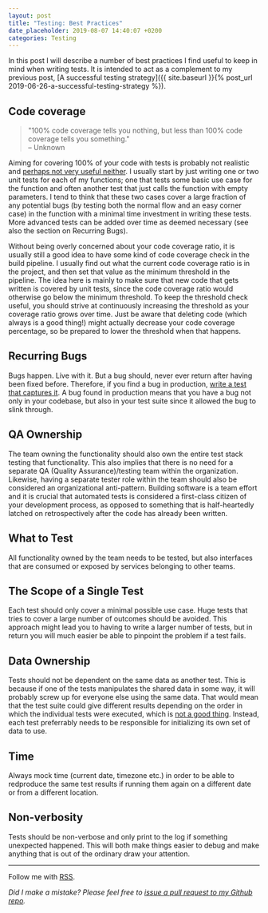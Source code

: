 ```yaml
---
layout: post
title: "Testing: Best Practices"
date_placeholder: 2019-08-07 14:40:07 +0200
categories: Testing
---
```



In this post I will describe a number of best practices I find useful to keep in mind when writing tests. It is intended to act as a complement to my previous post, [A successful testing strategy]({{ site.baseurl }}{% post_url 2019-06-26-a-successful-testing-strategy %}).

## Code coverage
> "100% code coverage tells you nothing, but less than 100% code coverage tells you something."  
    – Unknown

Aiming for covering 100% of your code with tests is probably not realistic and [perhaps not very useful neither](https://jeroenmols.com/blog/2017/11/28/coveragproblem/). I usually start by just writing one or two unit tests for each of my functions; one that tests some basic use case for the function and often another test that just calls the function with empty parameters. I tend to think that these two cases cover a large fraction of any potential bugs (by testing both the normal flow and an easy corner case) in the function with a minimal time investment in writing these tests. More advanced tests can be added over time as deemed necessary (see also the section on Recurring Bugs).

Without being overly concerned about your code coverage ratio, it is usually still a good idea to have some kind of code coverage check in the build pipeline. I usually find out what the current code coverage ratio is in the project, and then set that value as the minimum threshold in the pipeline. The idea here is mainly to make sure that new code that gets written is covered by unit tests, since the code coverage ratio would otherwise go below the minimum threshold. To keep the threshold check useful, you should strive at continuously increasing the threshold as your coverage ratio grows over time. Just be aware that deleting code (which always is a good thing!) might actually decrease your code coverage percentage, so be prepared to lower the threshold when that happens.

## Recurring Bugs
Bugs happen. Live with it. But a bug should, never ever return after having been fixed before. Therefore, if you find a bug in production, [write a test that captures it](http://www.extremeprogramming.org/rules/bugs.html). A bug found in production means that you have a bug not only in your codebase, but also in your test suite since it allowed the bug to slink through.

## QA Ownership
The team owning the functionality should also own the entire test stack testing that functionality. This also implies that there is no need for a separate QA (Quality Assurance)/testing team within the organization. Likewise, having a separate tester role within the team should also be considered an organizational anti-pattern. Building software is a team effort and it is crucial that automated tests is considered a first-class citizen of your development process, as opposed to something that is half-heartedly latched on retrospectively after the code has already been written.

## What to Test
All functionality owned by the team needs to be tested, but also interfaces that are consumed or exposed by services belonging to other teams.

## The Scope of a Single Test
Each test should only cover a minimal possible use case. Huge tests that tries to cover a large number of outcomes should be avoided. This approach might lead you to having to write a larger number of tests, but in return you will much easier be able to pinpoint the problem if a test fails.

## Data Ownership
Tests should not be dependent on the same data as another test. This is because if one of the tests manipulates the shared data in some way, it will probably screw up for everyone else using the same data. That would mean that the test suite could give different results depending on the order in which the individual tests were executed, which is [not a good thing](https://www.martinfowler.com/articles/nonDeterminism.html). Instead, each test preferrably needs to be responsible for initializing its own set of data to use.

## Time
Always mock time (current date, timezone etc.) in order to be able to redproduce the same test results if running them again on a different date or from a different location.

## Non-verbosity
Tests should be non-verbose and only print to the log if something unexpected happened. This will both make things easier to debug and make anything that is out of the ordinary draw your attention.



---

Follow me with [RSS](https://sundin.github.io/feed.xml).

*Did I make a mistake? Please feel free to [issue a pull request to my Github repo](https://github.com/Sundin/sundin.github.io).*
